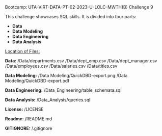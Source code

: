 Bootcamp: UTA-VIRT-DATA-PT-02-2023-U-LOLC-MWTH(B) Challenge 9

This challenge showcases SQL skills. It is divided into four parts:
- **Data**
- **Data Modeling**
- **Data Engineering**
- **Data Analysis**

<u>Location of Files:</u>

**Data:**
/Data/departments.csv
/Data/dept_emp.csv
/Data/dept_manager.csv
/Data/employees.csv
/Data/salaries.csv
/Data/titles.csv

**Data Modeling:**
/Data Modeling/QuickDBD-export.png
/Data Modeling/QuickDBD-export.pdf

**Data Engineering:**
/Data_Engineering/table_schemata.sql

**Data Analysis:**
/Data_Analysis/queries.sql

**License:**
/LICENSE

**Readme:**
/README.md

**GITIGNORE:**
/.gitignore
